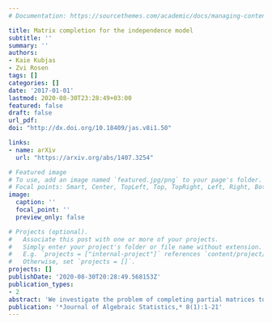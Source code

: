 ```yaml
---
# Documentation: https://sourcethemes.com/academic/docs/managing-content/

title: Matrix completion for the independence model
subtitle: ''
summary: ''
authors:
- Kaie Kubjas
- Zvi Rosen
tags: []
categories: []
date: '2017-01-01'
lastmod: 2020-08-30T23:28:49+03:00
featured: false
draft: false
url_pdf: 
doi: "http://dx.doi.org/10.18409/jas.v8i1.50"

links:
- name: arXiv
  url: "https://arxiv.org/abs/1407.3254"

# Featured image
# To use, add an image named `featured.jpg/png` to your page's folder.
# Focal points: Smart, Center, TopLeft, Top, TopRight, Left, Right, BottomLeft, Bottom, BottomRight.
image:
  caption: ''
  focal_point: ''
  preview_only: false

# Projects (optional).
#   Associate this post with one or more of your projects.
#   Simply enter your project's folder or file name without extension.
#   E.g. `projects = ["internal-project"]` references `content/project/deep-learning/index.md`.
#   Otherwise, set `projects = []`.
projects: []
publishDate: '2020-08-30T20:28:49.568153Z'
publication_types:
- 2
abstract: 'We investigate the problem of completing partial matrices to rank-one matrices in the standard simplex $\Delta_{mn−1}$. The motivation for studying this problem comes from statistics: A lack of eligible completion can provide a falsification test for partial observations to come from the independence model. For each pattern of specified entries, we give equations and inequalities which are satisfied if and only if an eligible completion exists. We also describe the set of valid completions, and we optimize over this set. '
publication: '*Journal of Algebraic Statistics,* 8(1):1-21'
---
```

